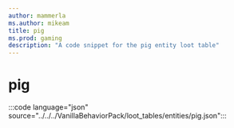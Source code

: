 ```yaml
---
author: mammerla
ms.author: mikeam
title: pig
ms.prod: gaming
description: "A code snippet for the pig entity loot table"
---
```


# pig

:::code language="json" source="../../../VanillaBehaviorPack/loot_tables/entities/pig.json":::
